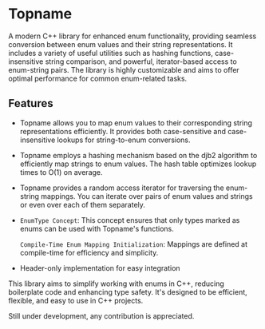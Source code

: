 # Topname

A modern C++ library for enhanced enum functionality, providing seamless conversion between enum values and their string representations. It includes a variety of useful utilities such as hashing functions, case-insensitive string comparison, and powerful, iterator-based access to enum-string pairs. The library is highly customizable and aims to offer optimal performance for common enum-related tasks.

## Features

- Topname allows you to map enum values to their corresponding string representations efficiently. It provides both case-sensitive and case-insensitive lookups for string-to-enum conversions.
- Topname employs a hashing mechanism based on the djb2 algorithm to efficiently map strings to enum values. The hash table optimizes lookup times to O(1) on average.
- Topname provides a random access iterator for traversing the enum-string mappings. You can iterate over pairs of enum values and strings or even over each of them separately.
- `EnumType Concept`: This concept ensures that only types marked as enums can be used with Topname's functions.
  
  `Compile-Time Enum Mapping Initialization`: Mappings are defined at compile-time for efficiency and simplicity.

- Header-only implementation for easy integration

This library aims to simplify working with enums in C++, reducing boilerplate code and enhancing type safety. It's designed to be efficient, flexible, and easy to use in C++ projects.

Still under development, any contribution is appreciated.

